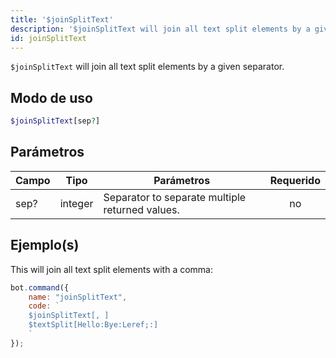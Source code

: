 ```yaml
---
title: '$joinSplitText'
description: '$joinSplitText will join all text split elements by a given separator.'
id: joinSplitText
---
```


`$joinSplitText` will join all text split elements by a given separator.

## Modo de uso

```php
$joinSplitText[sep?]
```

## Parámetros

| Campo | Tipo    | Parámetros                                      | Requerido |
| ----- | ------- | ----------------------------------------------- |:---------:|
| sep?  | integer | Separator to separate multiple returned values. |    no     |

## Ejemplo(s)

This will join all text split elements with a comma:

```javascript
bot.command({
    name: "joinSplitText",
    code: `
    $joinSplitText[, ]
    $textSplit[Hello:Bye:Leref;:]
    `
});
```